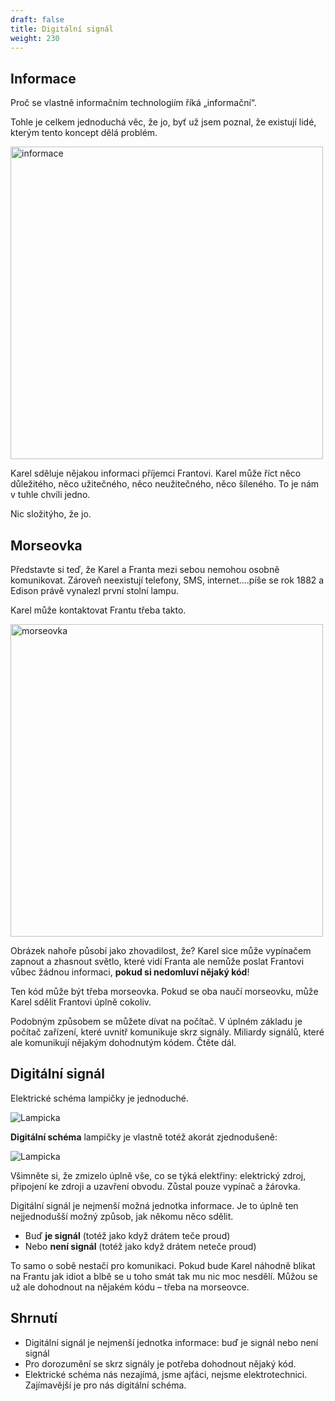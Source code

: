 ```yaml
---
draft: false
title: Digitální signál
weight: 230
---
```


## Informace

Proč se vlastně informačním technologiím říká „informační“.

Tohle je celkem jednoduchá věc, že jo, byť už jsem poznal, že existují lidé, kterým tento koncept dělá problém.

<img src="/jak-se-stat-ajtakem/fyzicka-vrstva/informace.png" width="500" alt="informace">

Karel sděluje nějakou informaci příjemci Frantovi. Karel může říct něco důležitého, něco užitečného, něco neužitečného, něco šíleného. To je nám v tuhle chvíli jedno.

Nic složitýho, že jo.

## Morseovka

Představte si teď, že Karel a Franta mezi sebou nemohou osobně komunikovat. Zároveň neexistují telefony, SMS, internet….píše se rok 1882 a Edison právě vynalezl první stolní lampu.

Karel může kontaktovat Frantu třeba takto.

<img src="/jak-se-stat-ajtakem/fyzicka-vrstva/morseovka.png" width="500" alt="morseovka">

Obrázek nahoře působí jako zhovadilost, že? Karel sice může vypínačem zapnout a zhasnout světlo, které vidí Franta ale nemůže poslat Frantovi vůbec žádnou informaci, **pokud si nedomluví nějaký kód**!

Ten kód může být třeba morseovka. Pokud se oba naučí morseovku, může Karel sdělit Frantovi úplně cokoliv.

Podobným způsobem se můžete dívat na počítač. V úplném základu je počítač zařízení, které uvnitř komunikuje skrz signály. Miliardy signálů, které ale komunikují nějakým dohodnutým kódem. Čtěte dál.

## Digitální signál

Elektrické schéma lampičky je jednoduché.

![Lampicka](/jak-se-stat-ajtakem/fyzicka-vrstva/ellampicka.png)

**Digitální schéma** lampičky je vlastně totéž akorát zjednodušeně:

![Lampicka](/jak-se-stat-ajtakem/fyzicka-vrstva/digitalni_signal.gif)

Všimněte si, že zmizelo úplně vše, co se týká elektřiny: elektrický zdroj, připojení ke zdroji a uzavření obvodu. Zůstal pouze vypínač a žárovka.

Digitální signál je nejmenší možná jednotka informace. Je to úplně ten nejjednodušší možný způsob, jak někomu něco sdělit.

- Buď **je signál** (totéž jako když drátem teče proud)
- Nebo **není signál** (totéž jako když drátem neteče proud)

To samo o sobě nestačí pro komunikaci. Pokud bude Karel náhodně blikat na Frantu jak idiot a blbě se u toho smát tak mu nic moc nesdělí. Můžou se už ale dohodnout na nějakém kódu – třeba na morseovce. 

## Shrnutí

- Digitální signál je nejmenší jednotka informace: buď je signál nebo není signál
- Pro dorozumění se skrz signály je potřeba dohodnout nějaký kód.
- Elektrické schéma nás nezajímá, jsme ajťáci, nejsme elektrotechnici. Zajímavější je pro nás digitální schéma.
